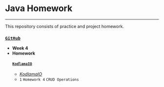 # Java Homework
---
This repository consists of practice and project homework.

### [`GitHub`](https://github.com/huseyinidin/KodlamaioHomeWork)
 - **Week 4**
 - **Homework**
	#### [`KodlamaIO`](https://www.kodlama.io/courses/1868842/lectures/43678255)
	 - [*KodlamaIO*](https://github.com/huseyinidin/KodlamaioHomeWork/tree/main/week4\kodlamaio\Devs\src\main\java\kodlamaio\Devs)
	 - `1` `Homework 4` `CRUD Operations`
	